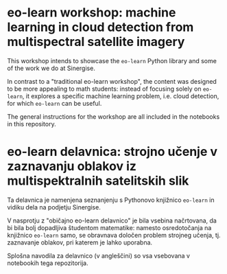 # eo-learn workshop: machine learning in cloud detection from multispectral satellite imagery

This workshop intends to showcase the `eo-learn` Python library and some of the work we do at Sinergise.

In contrast to a "traditional eo-learn workshop", the content was designed to be more appealing to math students: instead of focusing solely on `eo-learn`, it explores a specific machine learning problem, i.e. cloud detection, for which `eo-learn` can be useful.

The general instructions for the workshop are all included in the notebooks in this repository.


# eo-learn delavnica: strojno učenje v zaznavanju oblakov iz multispektralnih satelitskih slik

Ta delavnica je namenjena seznanjenju s Pythonovo knjižnico `eo-learn` in vidiku dela na podjetju Sinergise.

V nasprotju z "običajno eo-learn delavnico" je bila vsebina načrtovana, da bi bila bolj dopadljiva študentom matematike: namesto osredotočanja na knjižnico `eo-learn` samo, se obravnava določen problem strojneg učenja, tj. zaznavanje oblakov, pri katerem je lahko uporabna.

Splošna navodila za delavnico (v angleščini) so vsa vsebovana v notebookih tega repozitorija.
